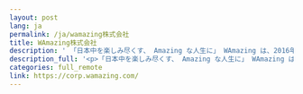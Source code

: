 ```yaml
---
layout: post
lang: ja
permalink: /ja/wamazing株式会社
title: WAmazing株式会社
description: ' 「日本中を楽しみ尽くす、 Amazing な人生に」 WAmazing は、2016年創立の訪日外国人旅行者向けプラットフォームサービスを提供するスタートアップです。 フルリモート・フレックスで多様なバックグラウンドを持つメンバーが活躍しています。 採用情報はこちら '
description_full: '<p>「日本中を楽しみ尽くす、 Amazing な人生に」 WAmazing は、2016年創立の訪日外国人旅行者向けプラットフォームサービスを提供するスタートアップです。<br />フルリモート・フレックスで多様なバックグラウンドを持つメンバーが活躍しています。<br /><a href="https://corp.wamazing.com/recruit">採用情報はこちら</a></p>'
categories: full_remote
link: https://corp.wamazing.com/
---
```

